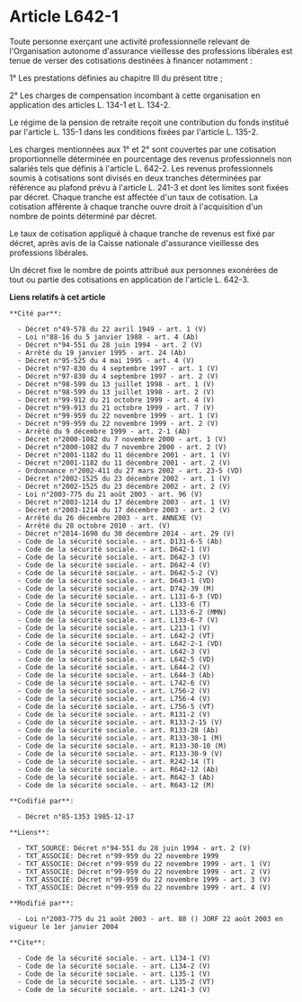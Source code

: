 # Article L642-1

Toute personne exerçant une activité professionnelle relevant de l'Organisation autonome d'assurance vieillesse des
professions libérales est tenue de verser des cotisations destinées à financer notamment : 

1° Les prestations définies au chapitre III du présent titre ; 

2° Les charges de compensation incombant à cette organisation en application des articles L. 134-1 et L. 134-2. 

Le régime de la pension de retraite reçoit une contribution du fonds institué par l'article L. 135-1 dans les conditions
fixées par l'article L. 135-2. 

Les charges mentionnées aux 1° et 2° sont couvertes par une cotisation proportionnelle déterminée en pourcentage des revenus
professionnels non salariés tels que définis à l'article L. 642-2. Les revenus professionnels soumis à cotisations sont
divisés en deux tranches déterminées par référence au plafond prévu à l'article L. 241-3 et dont les limites sont fixées par
décret. Chaque tranche est affectée d'un taux de cotisation. La cotisation afférente à chaque tranche ouvre droit à
l'acquisition d'un nombre de points déterminé par décret. 

Le taux de cotisation appliqué à chaque tranche de revenus est fixé par décret, après avis de la Caisse nationale d'assurance
vieillesse des professions libérales. 

Un décret fixe le nombre de points attribué aux personnes exonérées de tout ou partie des cotisations en application de
l'article L. 642-3.

**Liens relatifs à cet article**

	**Cité par**:

	  - Décret n°49-578 du 22 avril 1949 - art. 1 (V)
	  - Loi n°88-16 du 5 janvier 1988 - art. 4 (Ab)
	  - Décret n°94-551 du 28 juin 1994 - art. 2 (V)
	  - Arrêté du 19 janvier 1995 - art. 24 (Ab)
	  - Décret n°95-525 du 4 mai 1995 - art. 4 (V)
	  - Décret n°97-830 du 4 septembre 1997 - art. 1 (V)
	  - Décret n°97-830 du 4 septembre 1997 - art. 2 (V)
	  - Décret n°98-599 du 13 juillet 1998 - art. 1 (V)
	  - Décret n°98-599 du 13 juillet 1998 - art. 2 (V)
	  - Décret n°99-912 du 21 octobre 1999 - art. 4 (V)
	  - Décret n°99-913 du 21 octobre 1999 - art. 7 (V)
	  - Décret n°99-959 du 22 novembre 1999 - art. 1 (V)
	  - Décret n°99-959 du 22 novembre 1999 - art. 2 (V)
	  - Arrêté du 9 décembre 1999 - art. 2-1 (Ab)
	  - Décret n°2000-1082 du 7 novembre 2000 - art. 1 (V)
	  - Décret n°2000-1082 du 7 novembre 2000 - art. 2 (V)
	  - Décret n°2001-1182 du 11 décembre 2001 - art. 1 (V)
	  - Décret n°2001-1182 du 11 décembre 2001 - art. 2 (V)
	  - Ordonnance n°2002-411 du 27 mars 2002 - art. 23-5 (VD)
	  - Décret n°2002-1525 du 23 décembre 2002 - art. 1 (V)
	  - Décret n°2002-1525 du 23 décembre 2002 - art. 2 (V)
	  - Loi n°2003-775 du 21 août 2003 - art. 96 (V)
	  - Décret n°2003-1214 du 17 décembre 2003 - art. 1 (V)
	  - Décret n°2003-1214 du 17 décembre 2003 - art. 2 (V)
	  - Arrêté du 26 décembre 2003 - art. ANNEXE (V)
	  - Arrêté du 28 octobre 2010 - art. (V)
	  - Décret n°2014-1690 du 30 décembre 2014 - art. 29 (V)
	  - Code de la sécurité sociale. - art. D131-6-5 (Ab)
	  - Code de la sécurité sociale. - art. D642-1 (V)
	  - Code de la sécurité sociale. - art. D642-3 (V)
	  - Code de la sécurité sociale. - art. D642-4 (V)
	  - Code de la sécurité sociale. - art. D642-5-2 (V)
	  - Code de la sécurité sociale. - art. D643-1 (VD)
	  - Code de la sécurité sociale. - art. D742-39 (M)
	  - Code de la sécurité sociale. - art. L131-6-3 (VD)
	  - Code de la sécurité sociale. - art. L133-6 (T)
	  - Code de la sécurité sociale. - art. L133-6-2 (MMN)
	  - Code de la sécurité sociale. - art. L133-6-7 (V)
	  - Code de la sécurité sociale. - art. L213-1 (V)
	  - Code de la sécurité sociale. - art. L642-2 (VT)
	  - Code de la sécurité sociale. - art. L642-2-1 (VD)
	  - Code de la sécurité sociale. - art. L642-3 (V)
	  - Code de la sécurité sociale. - art. L642-5 (VD)
	  - Code de la sécurité sociale. - art. L644-2 (V)
	  - Code de la sécurité sociale. - art. L644-3 (Ab)
	  - Code de la sécurité sociale. - art. L742-6 (V)
	  - Code de la sécurité sociale. - art. L756-2 (V)
	  - Code de la sécurité sociale. - art. L756-4 (V)
	  - Code de la sécurité sociale. - art. L756-5 (VT)
	  - Code de la sécurité sociale. - art. R131-2 (V)
	  - Code de la sécurité sociale. - art. R133-2-15 (V)
	  - Code de la sécurité sociale. - art. R133-28 (Ab)
	  - Code de la sécurité sociale. - art. R133-30-1 (M)
	  - Code de la sécurité sociale. - art. R133-30-10 (M)
	  - Code de la sécurité sociale. - art. R133-30-9 (V)
	  - Code de la sécurité sociale. - art. R242-14 (T)
	  - Code de la sécurité sociale. - art. R642-12 (Ab)
	  - Code de la sécurité sociale. - art. R642-3 (Ab)
	  - Code de la sécurité sociale. - art. R643-12 (M)

	**Codifié par**:

	  - Décret n°85-1353 1985-12-17

	**Liens**:

	  - TXT_SOURCE: Décret n°94-551 du 28 juin 1994 - art. 2 (V)
	  - TXT_ASSOCIE: Décret n°99-959 du 22 novembre 1999
	  - TXT_ASSOCIE: Décret n°99-959 du 22 novembre 1999 - art. 1 (V)
	  - TXT_ASSOCIE: Décret n°99-959 du 22 novembre 1999 - art. 2 (V)
	  - TXT_ASSOCIE: Décret n°99-959 du 22 novembre 1999 - art. 3 (V)
	  - TXT_ASSOCIE: Décret n°99-959 du 22 novembre 1999 - art. 4 (V)

	**Modifié par**:

	  - Loi n°2003-775 du 21 août 2003 - art. 88 () JORF 22 août 2003 en vigueur le 1er janvier 2004

	**Cite**:

	  - Code de la sécurité sociale. - art. L134-1 (V)
	  - Code de la sécurité sociale. - art. L134-2 (V)
	  - Code de la sécurité sociale. - art. L135-1 (V)
	  - Code de la sécurité sociale. - art. L135-2 (VT)
	  - Code de la sécurité sociale. - art. L241-3 (V)

